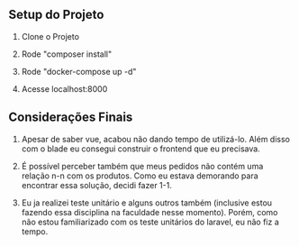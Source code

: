 ## Setup do Projeto

1. Clone o Projeto

2. Rode "composer install"

3. Rode "docker-compose up -d"

4. Acesse localhost:8000

## Considerações Finais

1. Apesar de saber vue, acabou não dando tempo de utilizá-lo. Além disso com o blade eu consegui construir o frontend que eu precisava.

2. É possível perceber também que meus pedidos não contém uma relação n-n com os produtos. Como eu estava demorando para encontrar essa solução, decidi fazer 1-1.

3. Eu ja realizei teste unitário e alguns outros também (inclusive estou fazendo essa disciplina na faculdade nesse momento). Porém, como não estou familiarizado com os teste unitários do laravel, eu não fiz a tempo.
